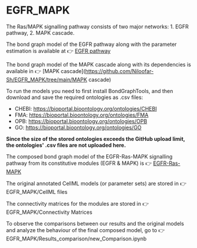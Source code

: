 # EGFR_MAPK

The Ras/MAPK signalling pathway consists of two major networks: 1. EGFR pathway, 2. MAPK cascade.

The bond graph model of the EGFR pathway along with the parameter estimation is available at :point_right: [EGFR pathway](https://github.com/Niloofar-Sh/EGFR_MAPK/tree/main/EGF)

The bond graph model of the MAPK cascade along with its dependencies is available in :point_right: [MAPK cascade](https://github.com/Niloofar-Sh/EGFR_MAPK/tree/main/MAPK cascade)

To run the models you need to first install BondGraphTools, and then download and save the required ontologies as .csv files:

- CHEBI: https://bioportal.bioontology.org/ontologies/CHEBI
- FMA: https://bioportal.bioontology.org/ontologies/FMA
- OPB: https://bioportal.bioontology.org/ontologies/OPB
- GO: https://bioportal.bioontology.org/ontologies/GO

__Since the size of the stored ontologies exceeds the GitHub upload limit, the ontologies' .csv files are not uploaded here.__

The composed bond graph model of the EGFR-Ras-MAPK signalling pathway from its constitutive modules (EGFR & MAPK) is :point_right: [EGFR-Ras-MAPK](https://github.com/Niloofar-Sh/EGFR_MAPK/tree/main/EGF)

The original annotated CellML models (or parameter sets) are stored in :point_right: EGFR_MAPK/CellML files

The connectivity matrices for the modules are stored in :point_right: EGFR_MAPK/Connectivity Matrices

To observe the comparisons between our results and the original models and analyze the behaviour of the final composed model, go to :point_right: EGFR_MAPK/Results_comparison/new_Comparison.ipynb

